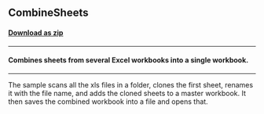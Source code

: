 ## CombineSheets
#### [Download as zip](https://grapecity.github.io/DownGit/#/home?url=https://github.com/GrapeCity/ComponentOne-WinForms-Samples/tree/master/NetFramework\Excel\VB\CombineSheets)
____
#### Combines sheets from several Excel workbooks into a single workbook.
____
The sample scans all the xls files in a folder, clones the first sheet, renames it with the file name, and adds the cloned sheets to a master workbook.
It then saves the combined workbook into a file and opens that.
